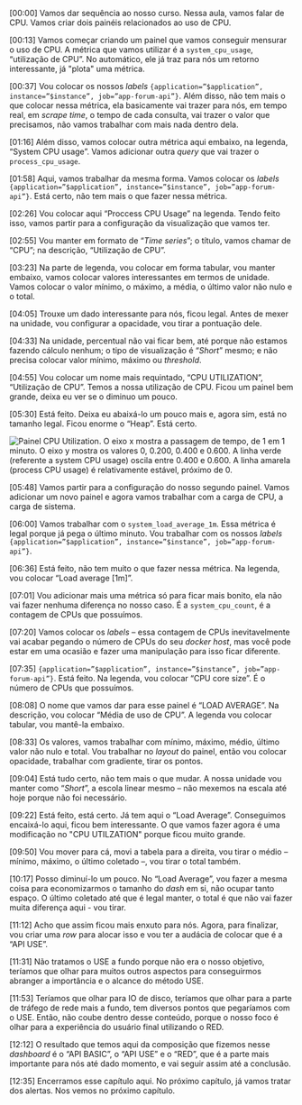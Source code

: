 \[00:00\] Vamos dar sequência ao nosso curso. Nessa aula, vamos falar de CPU. Vamos criar dois painéis relacionados ao uso de CPU.

\[00:13\] Vamos começar criando um painel que vamos conseguir mensurar o uso de CPU. A métrica que vamos utilizar é a `system_cpu_usage`, “utilização de CPU”. No automático, ele já traz para nós um retorno interessante, já "plota" uma métrica.

\[00:37\] Vou colocar os nossos _labels_ `{application=”$application”, instance=”$instance”, job=”app-forum-api”}`. Além disso, não tem mais o que colocar nessa métrica, ela basicamente vai trazer para nós, em tempo real, em _scrape time_, o tempo de cada consulta, vai trazer o valor que precisamos, não vamos trabalhar com mais nada dentro dela.

\[01:16\] Além disso, vamos colocar outra métrica aqui embaixo, na legenda, “System CPU usage”. Vamos adicionar outra _query_ que vai trazer o `process_cpu_usage`.

\[01:58\] Aqui, vamos trabalhar da mesma forma. Vamos colocar os _labels_ `{application=”$application”, instance=”$instance”, job=”app-forum-api”}`. Está certo, não tem mais o que fazer nessa métrica.

\[02:26\] Vou colocar aqui “Proccess CPU Usage” na legenda. Tendo feito isso, vamos partir para a configuração da visualização que vamos ter.

\[02:55\] Vou manter em formato de “_Time series_”; o título, vamos chamar de “CPU”; na descrição, “Utilização de CPU”.

\[03:23\] Na parte de legenda, vou colocar em forma tabular, vou manter embaixo, vamos colocar valores interessantes em termos de unidade. Vamos colocar o valor mínimo, o máximo, a média, o último valor não nulo e o total.

\[04:05\] Trouxe um dado interessante para nós, ficou legal. Antes de mexer na unidade, vou configurar a opacidade, vou tirar a pontuação dele.

\[04:33\] Na unidade, percentual não vai ficar bem, até porque não estamos fazendo cálculo nenhum; o tipo de visualização é “_Short_” mesmo; e não precisa colocar valor mínimo, máximo ou _threshold_.

\[04:55\] Vou colocar um nome mais requintado, “CPU UTILIZATION”, “Utilização de CPU”. Temos a nossa utilização de CPU. Ficou um painel bem grande, deixa eu ver se o diminuo um pouco.

\[05:30\] Está feito. Deixa eu abaixá-lo um pouco mais e, agora sim, está no tamanho legal. Ficou enorme o “Heap”. Está certo.

![Painel *CPU Utilization*. O eixo x mostra a passagem de tempo, de 1 em 1 minuto. O eixo y mostra os valores 0, 0.200, 0.400 e 0.600. A linha verde (referente a *system CPU usage*) oscila entre 0.400 e 0.600. A linha amarela (*process CPU usage*) é relativamente estável, próximo de 0.](https://caelum-online-public.s3.amazonaws.com/2522-monitoramento/Transcri%C3%A7%C3%A3o/Aula+03/Imagens/grafana_10.png)

\[05:48\] Vamos partir para a configuração do nosso segundo painel. Vamos adicionar um novo painel e agora vamos trabalhar com a carga de CPU, a carga de sistema.

\[06:00\] Vamos trabalhar com o `system_load_average_1m`. Essa métrica é legal porque já pega o último minuto. Vou trabalhar com os nossos _labels_ `{application=”$application”, instance=”$instance”, job=”app-forum-api”}`.

\[06:36\] Está feito, não tem muito o que fazer nessa métrica. Na legenda, vou colocar “Load average \[1m\]”.

\[07:01\] Vou adicionar mais uma métrica só para ficar mais bonito, ela não vai fazer nenhuma diferença no nosso caso. É a `system_cpu_count`, é a contagem de CPUs que possuímos.

\[07:20\] Vamos colocar os _labels_ – essa contagem de CPUs inevitavelmente vai acabar pegando o número de CPUs do seu _docker host_, mas você pode estar em uma ocasião e fazer uma manipulação para isso ficar diferente.

\[07:35\] `{application=”$application”, instance=”$instance”, job=”app-forum-api”}`. Está feito. Na legenda, vou colocar “CPU core size”. É o número de CPUs que possuímos.

\[08:08\] O nome que vamos dar para esse painel é “LOAD AVERAGE”. Na descrição, vou colocar “Média de uso de CPU”. A legenda vou colocar tabular, vou mantê-la embaixo.

\[08:33\] Os valores, vamos trabalhar com mínimo, máximo, médio, último valor não nulo e total. Vou trabalhar no _layout_ do painel, então vou colocar opacidade, trabalhar com gradiente, tirar os pontos.

\[09:04\] Está tudo certo, não tem mais o que mudar. A nossa unidade vou manter como “_Short_”, a escola linear mesmo – não mexemos na escala até hoje porque não foi necessário.

\[09:22\] Está feito, está certo. Já tem aqui o “Load Average”. Conseguimos encaixá-lo aqui, ficou bem interessante. O que vamos fazer agora é uma modificação no "CPU UTILZATION" porque ficou muito grande.

\[09:50\] Vou mover para cá, movi a tabela para a direita, vou tirar o médio – mínimo, máximo, o último coletado –, vou tirar o total também.

\[10:17\] Posso diminuí-lo um pouco. No “Load Average”, vou fazer a mesma coisa para economizarmos o tamanho do _dash_ em si, não ocupar tanto espaço. O último coletado até que é legal manter, o total é que não vai fazer muita diferença aqui - vou tirar.

\[11:12\] Acho que assim ficou mais enxuto para nós. Agora, para finalizar, vou criar uma _row_ para alocar isso e vou ter a audácia de colocar que é a “API USE”.

\[11:31\] Não tratamos o USE a fundo porque não era o nosso objetivo, teríamos que olhar para muitos outros aspectos para conseguirmos abranger a importância e o alcance do método USE.

\[11:53\] Teríamos que olhar para IO de disco, teríamos que olhar para a parte de tráfego de rede mais a fundo, tem diversos pontos que pegaríamos com o USE. Então, não coube dentro desse conteúdo, porque o nosso foco é olhar para a experiência do usuário final utilizando o RED.

\[12:12\] O resultado que temos aqui da composição que fizemos nesse _dashboard_ é o “API BASIC”, o “API USE” e o “RED”, que é a parte mais importante para nós até dado momento, e vai seguir assim até a conclusão.

\[12:35\] Encerramos esse capítulo aqui. No próximo capítulo, já vamos tratar dos alertas. Nos vemos no próximo capítulo.
